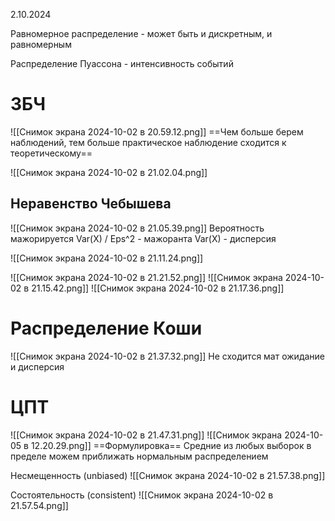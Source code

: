 2.10.2024

Равномерное распределение - может быть и дискретным, и равномерным

Распределение Пуассона - интенсивность событий

# ЗБЧ
![[Снимок экрана 2024-10-02 в 20.59.12.png]]
==Чем больше берем наблюдений, тем больше практическое наблюдение сходится к теоретическому==

![[Снимок экрана 2024-10-02 в 21.02.04.png]]
## Неравенство Чебышева
![[Снимок экрана 2024-10-02 в 21.05.39.png]]
Вероятность мажорируется Var(X) / Eps^2 - мажоранта
Var(X) - дисперсия

![[Снимок экрана 2024-10-02 в 21.11.24.png]]

![[Снимок экрана 2024-10-02 в 21.21.52.png]]
![[Снимок экрана 2024-10-02 в 21.15.42.png]]
![[Снимок экрана 2024-10-02 в 21.17.36.png]]
# Распределение Коши
![[Снимок экрана 2024-10-02 в 21.37.32.png]]
 Не сходится мат ожидание и дисперсия
# ЦПТ
![[Снимок экрана 2024-10-02 в 21.47.31.png]]
![[Снимок экрана 2024-10-05 в 12.20.29.png]]
==Формулировка== Средние из любых выборок в пределе можем приближать нормальным распределением

Несмещенность (unbiased)
![[Снимок экрана 2024-10-02 в 21.57.38.png]]

Состоятельность (consistent)
![[Снимок экрана 2024-10-02 в 21.57.54.png]]